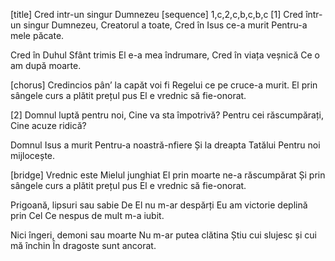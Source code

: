 [title] Cred intr-un singur Dumnezeu
[sequence] 1,c,2,c,b,c,b,c
[1]
Cred într-un singur Dumnezeu,
Creatorul a toate,
Cred în Isus ce-a murit
Pentru-a mele păcate.

Cred în Duhul Sfânt trimis
El e-a mea îndrumare,
Cred în viața veșnică
Ce o am după moarte.

[chorus]
Credincios pân’ la capăt voi fi
Regelui ce pe cruce-a murit.
El prin sângele curs a plătit prețul pus
El e vrednic să fie-onorat.

[2]
Domnul luptă pentru noi,
Cine va sta împotrivă?
Pentru cei răscumpărați,
Cine acuze ridică?

Domnul Isus a murit
Pentru-a noastră-nfiere
Și la dreapta Tatălui
Pentru noi mijlocește.

[bridge]
Vrednic este Mielul junghiat
El prin moarte ne-a răscumpărat
Și prin sângele curs a plătit prețul pus
El e vrednic să fie-onorat.

Prigoană, lipsuri sau sabie
De El nu m-ar despărți
Eu am victorie deplină prin Cel
Ce nespus de mult m-a iubit.

Nici îngeri, demoni sau moarte
Nu m-ar putea clătina
Știu cui slujesc și cui mă închin
În dragoste sunt ancorat.


